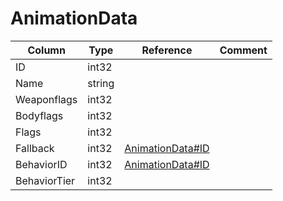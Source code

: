 # AnimationData

| Column | Type | Reference | Comment |
|--------|------|-----------|---------|
|ID|int32|||
|Name|string|||
|Weaponflags|int32|||
|Bodyflags|int32|||
|Flags|int32|||
|Fallback|int32|[AnimationData#ID](AnimationData.md)||
|BehaviorID|int32|[AnimationData#ID](AnimationData.md)||
|BehaviorTier|int32|||
